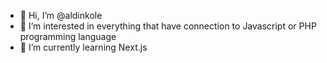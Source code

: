 - 👋 Hi, I’m @aldinkole
- 👀 I’m interested in everything that have connection to Javascript or PHP programming language
- 🌱 I’m currently learning Next.js


<!---
aldinkole/aldinkole is a ✨ special ✨ repository because its `README.md` (this file) appears on your GitHub profile.
You can click the Preview link to take a look at your changes.
--->
